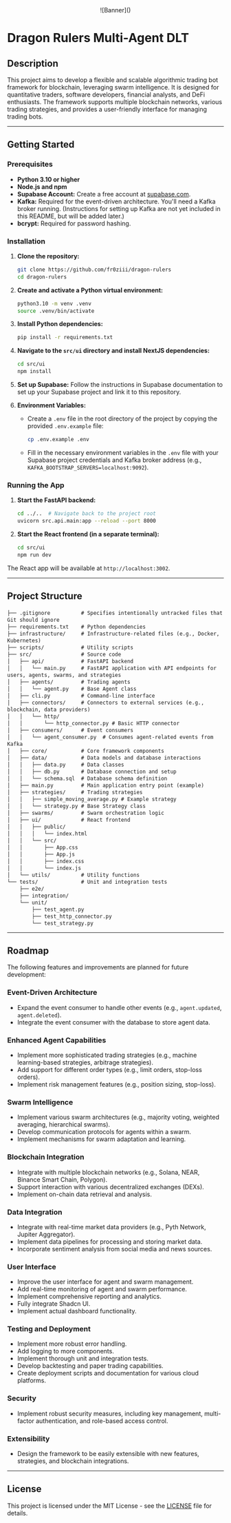 <div style="text-align: center;">![Banner](<cover.jpeg>)</div>

# Dragon Rulers Multi-Agent DLT

## Description

This project aims to develop a flexible and scalable algorithmic trading bot framework for blockchain, leveraging swarm intelligence. It is designed for quantitative traders, software developers, financial analysts, and DeFi enthusiasts. The framework supports multiple blockchain networks, various trading strategies, and provides a user-friendly interface for managing trading bots.

---

## Getting Started

### Prerequisites

*   **Python 3.10 or higher**
*   **Node.js and npm**
*   **Supabase Account:** Create a free account at [supabase.com](https://supabase.com).
*   **Kafka:** Required for the event-driven architecture. You'll need a Kafka broker running. (Instructions for setting up Kafka are not yet included in this README, but will be added later.)
*   **bcrypt:** Required for password hashing.

### Installation

1.  **Clone the repository:**

    ```bash
    git clone https://github.com/fr0ziii/dragon-rulers
    cd dragon-rulers
    ```

2.  **Create and activate a Python virtual environment:**

    ```bash
    python3.10 -m venv .venv
    source .venv/bin/activate
    ```

3.  **Install Python dependencies:**

    ```bash
    pip install -r requirements.txt
    ```

4.  **Navigate to the `src/ui` directory and install NextJS dependencies:**

    ```bash
    cd src/ui
    npm install
    ```

5.  **Set up Supabase:** Follow the instructions in Supabase documentation to set up your Supabase project and link it to this repository.

6.  **Environment Variables:**
    *   Create a `.env` file in the root directory of the project by copying the provided `.env.example` file:

        ```bash
        cp .env.example .env
        ```

    *   Fill in the necessary environment variables in the `.env` file with your Supabase project credentials and Kafka broker address (e.g., `KAFKA_BOOTSTRAP_SERVERS=localhost:9092`).

### Running the App

1.  **Start the FastAPI backend:**

    ```bash
    cd ../..  # Navigate back to the project root
    uvicorn src.api.main:app --reload --port 8000
    ```

2.  **Start the React frontend (in a separate terminal):**

    ```bash
    cd src/ui
    npm run dev
    ```

The React app will be available at `http://localhost:3002`.

---

## Project Structure

```
├── .gitignore          # Specifies intentionally untracked files that Git should ignore
├── requirements.txt    # Python dependencies
├── infrastructure/     # Infrastructure-related files (e.g., Docker, Kubernetes)
├── scripts/            # Utility scripts
├── src/                # Source code
│   ├── api/            # FastAPI backend
│   │   └── main.py     # FastAPI application with API endpoints for users, agents, swarms, and strategies
│   ├── agents/         # Trading agents
│   │   └── agent.py    # Base Agent class
│   ├── cli.py          # Command-line interface
│   ├── connectors/     # Connectors to external services (e.g., blockchain, data providers)
│   │   └── http/
│   │       └── http_connector.py # Basic HTTP connector
│   ├── consumers/      # Event consumers
│   │   └── agent_consumer.py  # Consumes agent-related events from Kafka
│   ├── core/           # Core framework components
│   ├── data/           # Data models and database interactions
│   │   ├── data.py     # Data classes
│   │   ├── db.py       # Database connection and setup
│   │   └── schema.sql  # Database schema definition
│   ├── main.py         # Main application entry point (example)
│   ├── strategies/     # Trading strategies
│   │   ├── simple_moving_average.py # Example strategy
│   │   └── strategy.py # Base Strategy class
│   ├── swarms/         # Swarm orchestration logic
│   ├── ui/             # React frontend
│   │   ├── public/
│   │   │   └── index.html
│   │   └── src/
│   │       ├── App.css
│   │       ├── App.js
│   │       ├── index.css
│   │       └── index.js
│   └── utils/          # Utility functions
└── tests/              # Unit and integration tests
    ├── e2e/
    ├── integration/
    └── unit/
        ├── test_agent.py
        ├── test_http_connector.py
        └── test_strategy.py
```

---

## Roadmap

The following features and improvements are planned for future development:

### Event-Driven Architecture

*   Expand the event consumer to handle other events (e.g., `agent.updated`, `agent.deleted`).
*   Integrate the event consumer with the database to store agent data.

### Enhanced Agent Capabilities

*   Implement more sophisticated trading strategies (e.g., machine learning-based strategies, arbitrage strategies).
*   Add support for different order types (e.g., limit orders, stop-loss orders).
*   Implement risk management features (e.g., position sizing, stop-loss).

### Swarm Intelligence

*   Implement various swarm architectures (e.g., majority voting, weighted averaging, hierarchical swarms).
*   Develop communication protocols for agents within a swarm.
*   Implement mechanisms for swarm adaptation and learning.

### Blockchain Integration

*   Integrate with multiple blockchain networks (e.g., Solana, NEAR, Binance Smart Chain, Polygon).
*   Support interaction with various decentralized exchanges (DEXs).
*   Implement on-chain data retrieval and analysis.

### Data Integration

*   Integrate with real-time market data providers (e.g., Pyth Network, Jupiter Aggregator).
*   Implement data pipelines for processing and storing market data.
*   Incorporate sentiment analysis from social media and news sources.

### User Interface

*   Improve the user interface for agent and swarm management.
*   Add real-time monitoring of agent and swarm performance.
*   Implement comprehensive reporting and analytics.
*   Fully integrate Shadcn UI.
*   Implement actual dashboard functionality.

### Testing and Deployment

*   Implement more robust error handling.
*   Add logging to more components.
*   Implement thorough unit and integration tests.
*   Develop backtesting and paper trading capabilities.
*   Create deployment scripts and documentation for various cloud platforms.

### Security

*   Implement robust security measures, including key management, multi-factor authentication, and role-based access control.

### Extensibility

*   Design the framework to be easily extensible with new features, strategies, and blockchain integrations.

---

## License

This project is licensed under the MIT License - see the [LICENSE](LICENSE) file for details.